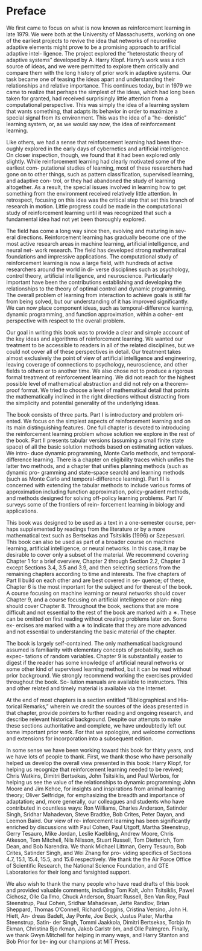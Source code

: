 # PrefaceWe first came to focus on what is now known as reinforcement learning in late 1979. We were both at the University of Massachusetts, working on one of the earliest projects to revive the idea that networks of neuronlike adaptive elements might prove to be a promising approach to artificial adaptive intel- ligence. The project explored the “heterostatic theory of adaptive systems” developed by A. Harry Klopf. Harry’s work was a rich source of ideas, and we were permitted to explore them critically and compare them with the long history of prior work in adaptive systems. Our task became one of teasing the ideas apart and understanding their relationships and relative importance. This continues today, but in 1979 we came to realize that perhaps the simplest of the ideas, which had long been taken for granted, had received surprisingly little attention from a computational perspective. This was simply the idea of a learning system that wants something, that adapts its behavior in order to maximize a special signal from its environment. This was the idea of a “he- donistic” learning system, or, as we would say now, the idea of reinforcement learning.Like others, we had a sense that reinforcement learning had been thor- oughly explored in the early days of cybernetics and artificial intelligence. On closer inspection, though, we found that it had been explored only slightly. While reinforcement learning had clearly motivated some of the earliest com- putational studies of learning, most of these researchers had gone on to other things, such as pattern classification, supervised learning, and adaptive con- trol, or they had abandoned the study of learning altogether. As a result, the special issues involved in learning how to get something from the environment received relatively little attention. In retrospect, focusing on this idea was the critical step that set this branch of research in motion. Little progress could be made in the computational study of reinforcement learning until it was recognized that such a fundamental idea had not yet been thoroughly explored.

The field has come a long way since then, evolving and maturing in sev- eral directions. Reinforcement learning has gradually become one of the most active research areas in machine learning, artificial intelligence, and neural net- work research. The field has developed strong mathematical foundations and impressive applications. The computational study of reinforcement learning is now a large field, with hundreds of active researchers around the world in di- verse disciplines such as psychology, control theory, artificial intelligence, and neuroscience. Particularly important have been the contributions establishing and developing the relationships to the theory of optimal control and dynamic programming. The overall problem of learning from interaction to achieve goals is still far from being solved, but our understanding of it has improved significantly. We can now place component ideas, such as temporal-difference learning, dynamic programming, and function approximation, within a coher- ent perspective with respect to the overall problem.

Our goal in writing this book was to provide a clear and simple account of the key ideas and algorithms of reinforcement learning. We wanted our treatment to be accessible to readers in all of the related disciplines, but we could not cover all of these perspectives in detail. Our treatment takes almost exclusively the point of view of artificial intelligence and engineering, leaving coverage of connections to psychology, neuroscience, and other fields to others or to another time. We also chose not to produce a rigorous formal treatment of reinforcement learning. We did not reach for the highest possible level of mathematical abstraction and did not rely on a theorem–proof format. We tried to choose a level of mathematical detail that points the mathematically inclined in the right directions without distracting from the simplicity and potential generality of the underlying ideas.

The book consists of three parts. Part I is introductory and problem ori- ented. We focus on the simplest aspects of reinforcement learning and on its main distinguishing features. One full chapter is devoted to introducing the reinforcement learning problem whose solution we explore in the rest of the book. Part II presents tabular versions (assuming a small finite state space) of all the basic solution methods based on estimating action values. We intro- duce dynamic programming, Monte Carlo methods, and temporal-difference learning. There is a chapter on eligibility traces which unifies the latter two methods, and a chapter that unifies planning methods (such as dynamic pro- gramming and state-space search) and learning methods (such as Monte Carlo and temporal-difference learning). Part III is concerned with extending the tabular methods to include various forms of approximation including function approximation, policy-gradient methods, and methods designed for solving off-policy learning problems. Part IV surveys some of the frontiers of rein- forcement learning in biology and applications.This book was designed to be used as a text in a one-semester course, per- haps supplemented by readings from the literature or by a more mathematical text such as Bertsekas and Tsitsiklis (1996) or Szepesvari. This book can also be used as part of a broader course on machine learning, artificial intelligence, or neural networks. In this case, it may be desirable to cover only a subset of the material. We recommend covering Chapter 1 for a brief overview, Chapter 2 through Section 2.2, Chapter 3 except Sections 3.4, 3.5 and 3.9, and then selecting sections from the remaining chapters according to time and interests. The five chapters of Part II build on each other and are best covered in se- quence; of these, Chapter 6 is the most important for the subject and for therest of the book. A course focusing on machine learning or neural networks should cover Chapter 9, and a course focusing on artificial intelligence or plan- ning should cover Chapter 8. Throughout the book, sections that are more difficult and not essential to the rest of the book are marked with a ∗. These can be omitted on first reading without creating problems later on. Some ex- ercises are marked with a ∗ to indicate that they are more advanced and not essential to understanding the basic material of the chapter.

The book is largely self-contained. The only mathematical background assumed is familiarity with elementary concepts of probability, such as expec- tations of random variables. Chapter 9 is substantially easier to digest if the reader has some knowledge of artificial neural networks or some other kind of supervised learning method, but it can be read without prior background. We strongly recommend working the exercises provided throughout the book. So- lution manuals are available to instructors. This and other related and timely material is available via the Internet.At the end of most chapters is a section entitled “Bibliographical and His- torical Remarks,” wherein we credit the sources of the ideas presented in that chapter, provide pointers to further reading and ongoing research, and describe relevant historical background. Despite our attempts to make these sections authoritative and complete, we have undoubtedly left out some important prior work. For that we apologize, and welcome corrections and extensions for incorporation into a subsequent edition.

In some sense we have been working toward this book for thirty years, and we have lots of people to thank. First, we thank those who have personally helped us develop the overall view presented in this book: Harry Klopf, for helping us recognize that reinforcement learning needed to be revived; Chris Watkins, Dimitri Bertsekas, John Tsitsiklis, and Paul Werbos, for helping us see the value of the relationships to dynamic programming; John Moore and Jim Kehoe, for insights and inspirations from animal learning theory; Oliver Selfridge, for emphasizing the breadth and importance of adaptation; and, more generally, our colleagues and students who have contributed in countless ways: Ron Williams, Charles Anderson, Satinder Singh, Sridhar Mahadevan, Steve Bradtke, Bob Crites, Peter Dayan, and Leemon Baird. Our view of re- inforcement learning has been significantly enriched by discussions with Paul Cohen, Paul Utgoff, Martha Steenstrup, Gerry Tesauro, Mike Jordan, Leslie Kaelbling, Andrew Moore, Chris Atkeson, Tom Mitchell, Nils Nilsson, Stuart Russell, Tom Dietterich, Tom Dean, and Bob Narendra. We thank Michael Littman, Gerry Tesauro, Bob Crites, Satinder Singh, and Wei Zhang for pro- viding specifics of Sections 4.7, 15.1, 15.4, 15.5, and 15.6 respectively. We thank the the Air Force Office of Scientific Research, the National Science Foundation, and GTE Laboratories for their long and farsighted support.

We also wish to thank the many people who have read drafts of this book and provided valuable comments, including Tom Kalt, John Tsitsiklis, Pawel Cichosz, Olle Ga ̈llmo, Chuck Anderson, Stuart Russell, Ben Van Roy, Paul Steenstrup, Paul Cohen, Sridhar Mahadevan, Jette Randlov, Brian Sheppard, Thomas O’Connell, Richard Coggins, Cristina Versino, John H. Hiett, An- dreas Badelt, Jay Ponte, Joe Beck, Justus Piater, Martha Steenstrup, Satin- der Singh, Tommi Jaakkola, Dimitri Bertsekas, Torbjo ̈rn Ekman, Christina Bjo ̈rkman, Jakob Carlstr ̈om, and Olle Palmgren. Finally, we thank Gwyn Mitchell for helping in many ways, and Harry Stanton and Bob Prior for be- ing our champions at MIT Press.